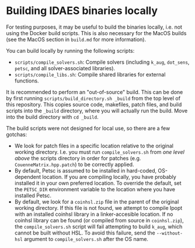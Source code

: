 # Building IDAES binaries locally

For testing purposes, it may be useful to build the binaries locally, i.e. not
using the Docker build scripts. This is also necessary for the MacOS builds
(see the MacOS section in `build.md` for more information).

You can build locally by running the following scripts:

- `scripts/compile_solvers.sh`: Compile solvers (including `k_aug`, `dot_sens`,
`petsc`, and all solver-associated libraries).
- `scripts/compile_libs.sh`: Compile shared libraries for external functions.

It is recommended to perform an "out-of-source" build. This can be done by
first running `scripts/build_directory.sh _build` from the top level of this
repository. This copies source code, makefiles, patch files, and build scripts
into the `_build` directory, where you will actually run the build.
Move into the build directory with `cd _build`.

The build scripts were not designed for local use, so there are a few gotchas:

- We look for patch files in a specific location relative to the original
working directory. I.e. you must run `compile_solvers.sh` from *one level above*
the scripts directory in order for patches (e.g. `CouenneMatrix.hpp.patch`) to be
correctly applied.
- By default, Petsc is assumed to be installed in hard-coded, OS-dependent
location. If you are compiling locally, you have probably installed it
in your own preferred location. To override the default, set the `PETSC_DIR`
environment variable to the location where you have installed Petsc.
- By default, we look for a `coinhsl.zip` file in the parent of the original
working directory. If this file is not found, we attempt to compile Ipopt with an
installed coinhsl library in a linker-accesible location. If no coinhsl library
can be found (or compiled from source in `coinhsl.zip`), the `compile_solvers.sh`
script will fail attempting to build `k_aug`, which cannot be built without HSL.
To avoid this failure, send the `--without-hsl` argument to `compile_solvers.sh`
after the OS name.

